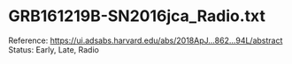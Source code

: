 # GRB161219B-SN2016jca_Radio.txt

Reference: https://ui.adsabs.harvard.edu/abs/2018ApJ...862...94L/abstract
Status: Early, Late, Radio